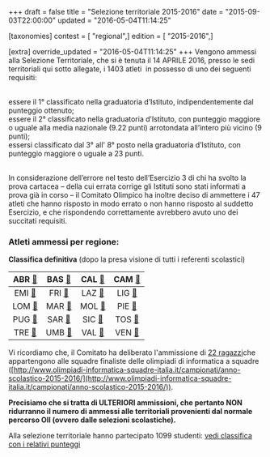 +++
draft = false
title = "Selezione territoriale 2015-2016"
date = "2015-09-03T22:00:00"
updated = "2016-05-04T11:14:25"

[taxonomies]
contest = [ "regional",]
edition = [ "2015-2016",]

[extra]
override_updated = "2016-05-04T11:14:25"
+++
Vengono ammessi alla Selezione Territoriale, che si è tenuta il 14 APRILE 2016, presso le sedi territoriali qui sotto allegate, i 1403 atleti  in possesso di uno dei seguenti requisiti:

<br/>essere il 1° classificato nella graduatoria d’Istituto, indipendentemente dal punteggio ottenuto;<br/>essere il 2° classificato nella graduatoria d’Istituto, con punteggio maggiore o uguale alla media nazionale (9.22 punti) arrotondata all’intero più vicino (9 punti);<br/>essersi classificato dal 3° all' 8° posto nella graduatoria d’Istituto, con punteggio maggiore o uguale a 23 punti.

<br/>In considerazione dell’errore nel testo dell’Esercizio 3 di chi ha svolto la prova cartacea – della cui errata corrige gli Istituti sono stati informati a prova già in corso – il Comitato Olimpico ha inoltre deciso di ammettere i 47 atleti che hanno risposto in modo errato o non hanno risposto al suddetto Esercizio, e che rispondendo correttamente avrebbero avuto uno dei succitati requisiti.

### Atleti ammessi per regione:

**Classifica definitiva** (dopo la presa visione di tutti i referenti scolastici)

|         ABR [🔗](/oldsite/102/ABRUZZO.pdf)         |        BAS [🔗](/oldsite/102/BASILICATA.pdf)         |   CAL [🔗](/oldsite/102/CALABRIA.pdf)    | CAM [🔗](/oldsite/102/CAMPANIA.pdf) |
| :------------------------------------------------: | :-----------------------------------------------: | :-----------------------------------: | :------------------------------: |
|    EMI [🔗](/oldsite/102/EMILIA%20ROMAGNA.pdf)     | FRI [🔗](/oldsite/102/FRIULI%20VENEZIA%20GIULIA.pdf) |     LAZ [🔗](/oldsite/102/LAZIO.pdf)     | LIG [🔗](/oldsite/102/LIGURIA.pdf)  |
|        LOM [🔗](/oldsite/102/LOMBARDIA.pdf)        |          MAR [🔗](/oldsite/102/MARCHE.pdf)           |    MOL [🔗](/oldsite/102/MOLISE.pdf)     | PIE [🔗](/oldsite/102/PIEMONTE.pdf) |
|         PUG [🔗](/oldsite/102/PUGLIA.pdf)          |         SAR [🔗](/oldsite/102/SARDEGNA.pdf)          |    SIC [🔗](/oldsite/102/SICILIA.pdf)    | TOS [🔗](/oldsite/102/TOSCANA.pdf)  |
| TRE [🔗](/oldsite/102/TRENTINO%20ALTO%20ADIGE.pdf) |          UMB [🔗](/oldsite/102/UMBRIA.pdf)           | VAL [🔗](/oldsite/102/VALLE%20AOSTA.pdf) |  VEN [🔗](/oldsite/102/VENETO.pdf)  |

Vi ricordiamo che, il Comitato ha deliberato l'ammissione di [22 ragazzi](/oldsite/102/22_ammessi_OIS.pdf)che appartengono alle squadre finaliste delle olimpiadi di informatica a squadre ([http://www.olimpiadi-informatica-squadre-italia.it/campionati/anno-scolastico-2015-2016/](http://www.olimpiadi-informatica-squadre-italia.it/campionati/anno-scolastico-2015-2016/)).

**Precisiamo che si tratta di ULTERIORI ammissioni, che pertanto NON ridurranno il numero di ammessi alle territoriali provenienti dal normale percorso OII (ovvero dalle selezioni scolastiche).**

Alla selezione territoriale hanno partecipato 1099 studenti: [vedi classifica con i relativi punteggi](/oldsite/102/Risultati_Selezione_territoriale.xlsx)
